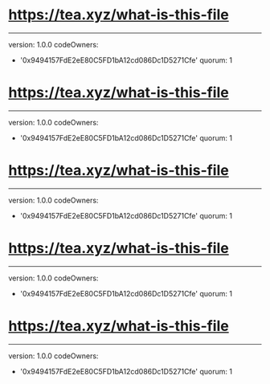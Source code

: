 # https://tea.xyz/what-is-this-file
---
version: 1.0.0
codeOwners:
  - '0x9494157FdE2eE80C5FD1bA12cd086Dc1D5271Cfe'
quorum: 1
# https://tea.xyz/what-is-this-file
---
version: 1.0.0
codeOwners:
  - '0x9494157FdE2eE80C5FD1bA12cd086Dc1D5271Cfe'
quorum: 1
# https://tea.xyz/what-is-this-file
---
version: 1.0.0
codeOwners:
  - '0x9494157FdE2eE80C5FD1bA12cd086Dc1D5271Cfe'
quorum: 1
# https://tea.xyz/what-is-this-file
---
version: 1.0.0
codeOwners:
  - '0x9494157FdE2eE80C5FD1bA12cd086Dc1D5271Cfe'
quorum: 1
# https://tea.xyz/what-is-this-file
---
version: 1.0.0
codeOwners:
  - '0x9494157FdE2eE80C5FD1bA12cd086Dc1D5271Cfe'
quorum: 1
